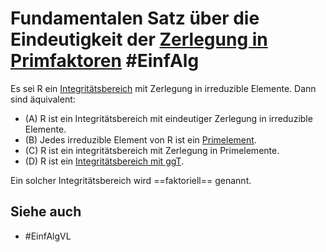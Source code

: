 # Fundamentalen Satz über die Eindeutigkeit der [Zerlegung in Primfaktoren](Einf.%20Alg/Definition/Zerlegung%20in%20irreduzible%20Elemente.md) #EinfAlg 
Es sei R ein [Integritätsbereich](Einf.%20Alg/Definition/Integrit%C3%A4tsbereich.md) mit Zerlegung in irreduzible Elemente. Dann sind äquivalent:
- (A) R ist ein Integritätsbereich mit eindeutiger Zerlegung in irreduzible Elemente.
- (B) Jedes irreduzible Element von R ist ein [Primelement](Einf.%20Alg/Definition/Primelement.md).
- (C) R ist ein integritätsbereich mit Zerlegung in Primelemente.
- (D) R ist ein [Integritätsbereich mit ggT](Einf.%20Alg/Definition/Integrit%C3%A4tsbereich%20mit%20ggT.md).

Ein solcher Integritätsbereich wird ==faktoriell== genannt.
## Siehe auch
- #EinfAlgVL